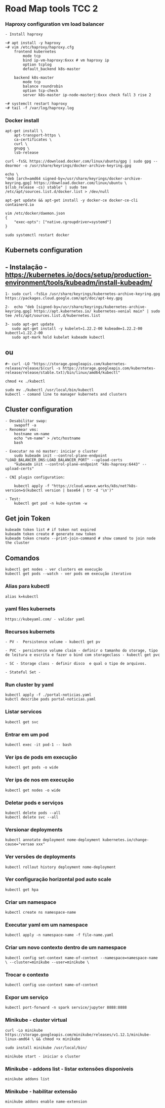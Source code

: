 # Road Map tools TCC 2

### Haproxy configuration vm load balancer

    - Install haproxy

    ~# apt install -y haproxy
    ~# vim /etc/haproxy/haproxy.cfg
        frontend kubernetes
            mode tcp
            bind ip-vm-haproxy:6xxx # vm haproxy ip
            option tcplog
            default_backend k8s-master

        backend k8s-master
            mode tcp
            balance roundrobin
            option tcp-check
            server k8s-master ip-node-masterj:6xxx check fall 3 rise 2

    ~# systemclt restart haproxy     
    ~# tail -f /var/log/haproxy.log
  
### Docker install
    
    apt-get install \
        apt-transport-https \
        ca-certificates \
        curl \
        gnupg \
        lsb-release

    curl -fsSL https://download.docker.com/linux/ubuntu/gpg | sudo gpg --dearmor -o /usr/share/keyrings/docker-archive-keyring.gpg

    echo \
    "deb [arch=amd64 signed-by=/usr/share/keyrings/docker-archive-keyring.gpg] https://download.docker.com/linux/ubuntu \
    $(lsb_release -cs) stable" | sudo tee /etc/apt/sources.list.d/docker.list > /dev/null

    apt-get update && apt-get install -y docker-ce docker-ce-cli containerd.io

    vim /etc/docker/daemon.json
    {
        "exec-opts": ["native.cgroupdriver=systemd"]
    }

    sudo systemctl restart docker

## Kubernets configuration
## - Instalação - https://kubernetes.io/docs/setup/production-environment/tools/kubeadm/install-kubeadm/

    1- sudo curl -fsSLo /usr/share/keyrings/kubernetes-archive-keyring.gpg https://packages.cloud.google.com/apt/doc/apt-key.gpg

    2-  echo "deb [signed-by=/usr/share/keyrings/kubernetes-archive-keyring.gpg] https://apt.kubernetes.io/ kubernetes-xenial main" | sudo tee /etc/apt/sources.list.d/kubernetes.list

    3- sudo apt-get update
       sudo apt-get install -y kubelet=1.22.2-00 kubeadm=1.22.2-00 kubectl=1.22.2-00
       sudo apt-mark hold kubelet kubeadm kubectl
   
## ou

    #~ curl -LO "https://storage.googleapis.com/kubernetes-release/release/$(curl -s https://storage.googleapis.com/kubernetes-release/release/stable.txt)/bin/linux/amd64/kubectl"

    chmod +x ./kubectl

    sudo mv ./kubectl /usr/local/bin/kubectl
    kubectl - comand line to manager kubernets and clusters 

## Cluster configuration
    - Desabilitar swap: 
        swapoff -a 
    - Renomear vms:
        hostname vm-name
        echo "vm-name" > /etc/hostname
        bash

    - Executar no nó master: iniciar o cluster
        sudo kubeadm init --control-plane-endpoint "LOAD_BALANCER_DNS:LOAD_BALANCER_PORT" --upload-certs
        "kubeadm init --control-plane-endpoint "k8s-haproxy:6443" --upload-certs"
    
    - CNI plugin configuration:

        kubectl apply -f "https://cloud.weave.works/k8s/net?k8s-version=$(kubectl version | base64 | tr -d '\n')"

    - Test:
        kubectl get pod -n kube-system -w
## Get join Token
    kubeadm token list # if token not expired
    kubeadm token create # generate new token
    kubeadm token create --print-join-command # show comand to join node the cluster

## Comandos
    kubectl get nodes - ver clusters em execução
    kubectl get pods --watch - ver pods em execução iterativo

### Alias para kubectl
    alias k=kubectl

### yaml files kubernets
    https://kubeyaml.com/ - validar yaml 

### Recursos kubernets
    - PV -  Persistence volume - kubectl get pv
    
    - PVC - persistence volume claim - definir o tamanho do storage, tipo de leitura e escrita e fazer o bind com storageclass - kubectl get pvc
    
    - SC - Storage class - definir disco  e qual o tipo de arquivos.

    - Stateful Set - 

### Run cluster by yaml
    kubectl apply -f ./portal-noticias.yaml
    kubctl describe pods portal-noticias.yaml

### Listar servicos
    kubectl get svc

### Entrar em um pod
    kubectl exec -it pod-1 -- bash

### Ver ips de pods em execução
    kubectl get pods -o wide

### Ver ips de nos em execução
    kubectl get nodes -o wide

### Deletar pods e serviços
    kubectl delete pods --all
    kubectl delete svc --all

### Versionar deployments
    kubectl annotate deployment nome-deployment kubernetes.io/change-cause="versao xxx"

### Ver versões de deployments
    kubectl rollout history deployment nome-deployment

### Ver configuração horizontal pod auto scale
    kubectl get hpa

### Criar um namespace
    kubectl create ns namespace-name

### Executar yaml em um namespace
    kubectl apply -n namespace-name -f file-name.yaml


### Criar um novo contexto dentro de um namespace
    kubectl config set-context name-of-context --namespace=namespace-name \ --cluster=minikube --user=minikube \

### Trocar o contexto
    kubectl config use-context name-of-context
    
### Expor um serviço 
    kubectl port-forward -n spark service/jupyter 8888:8888

### Minikube - cluster virtual 

    curl -Lo minikube https://storage.googleapis.com/minikube/releases/v1.12.1/minikube-linux-amd64 \ && chmod +x minikube

    sudo install minikube /usr/local/bin/

    minikube start - iniciar o cluster


### Minikube - addons list - listar extensões disponiveis
    
    minikube addons list

### Minikube - habilitar extensão 
    
    minikube addons enable name-extension



